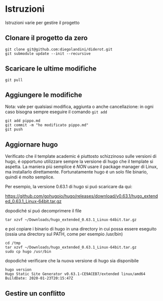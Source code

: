 # Istruzioni

Istruzioni varie per gestire il progetto

## Clonare il progetto da zero

```
git clone git@github.com:diegolandini/diderot.git
git submodule update --init --recursive
```

## Scaricare le ultime modifiche

```
git pull
```

## Aggiungere le modifiche

Nota: vale per qualsiasi modifica, aggiunta o anche cancellazione: in ogni caso bisogna sempre eseguire il comando ```git add```

```
git add pippo.md
git commit -m "ho modificato pippo.md"
git push
```

## Aggiornare hugo

Verificato che il template academic é piuttosto schizzinoso sulle versioni di hugo, é opportuno utilizzare sempre la versione di hugo che il template si aspetta. La maniera piú semplice é *NON* usare il package manager di Linux, ma installarlo direttamente. Fortunatamente hugo é un solo file binario, quindi é molto semplice.

Per esempio, la versione 0.63.1 di hugo si puó scaricare da qui:

https://github.com/gohugoio/hugo/releases/download/v0.63.1/hugo_extended_0.63.1_Linux-64bit.tar.gz

dopodiché si puó decomprimere il file

```
tar xzvf ~/Downloads/hugo_extended_0.63.1_Linux-64bit.tar.gz
```

e poi copiare i binario di hugo in una directory in cui possa essere eseguito (ossia una directory sul PATH, come per esempio /usr/bin)

```
cd /tmp
tar xzvf ~/Downloads/hugo_extended_0.63.1_Linux-64bit.tar.gz
sudo cp hugo /usr/bin
```

dopodiché verificare che la nuova versione di hugo sia disponibile

```
hugo version
Hugo Static Site Generator v0.63.1-CE9ACEB7/extended linux/amd64 BuildDate: 2020-01-23T20:15:47Z
```

## Gestire un conflitto
